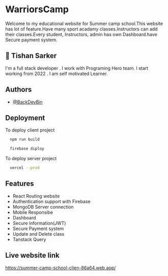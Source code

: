 
# WarriorsCamp

Welcome to my educational website for Summer camp school.This website has lot of feature.Have many sport acadamy classes.Instructors can add their classes.Every student, Instructors, admin has own Dashboard.have Secure payment system. 





## 🚀 Tishan Sarker
I'm a full stack developer . I work with Programing Hero team. I start working from 2022 . I am self motivated Learner.


## Authors

- [@BackDevBin](https://github.com/BackDevBin)


## Deployment

To deploy client project

```bash
  npm run build
```
```bash
  firebase diploy
```

To deploy server project
```bash
  vercel --prod
```


## Features

- React Routing website
- Authentication support with Firebase
- MongoDB Server connection
- Mobile Responsibe
- Dashboard 
- Secure information(JWT) 
- Secure Payment system
- Update and Delete class
- Tanstack Query



## Live website link

https://summer-camp-school-clien-86a64.web.app/

